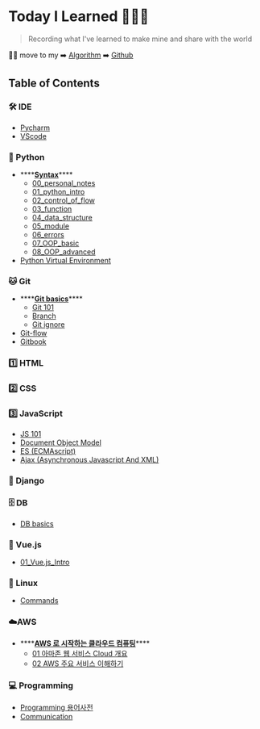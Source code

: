 # Today I Learned 👨🏻‍💻

> Recording what I've learned to make mine and share with the world

🙋‍♂️ move to my ➡️ [Algorithm](https://pyohamen.gitbook.io/algorithm/) ➡️ [Github](https://github.com/pyohamen)

## Table of Contents

### 🛠 IDE

* [Pycharm](ide/pycharm.md)
* [VScode](ide/vscode.md)

### 🐍 Python

* \*\*\*\*[**Syntax**](./)\*\*\*\*
  * [00\_personal\_notes](python/syntax/00_personal_notes.md)
  * [01\_python\_intro](https://github.com/pyohamen/TIL/tree/80372b2c26379f9e3ab52abb2f7d5ed0399c2941/Python/Syntax/01_python_intro.ipynb)
  * [02\_control\_of\_flow](https://github.com/pyohamen/TIL/tree/80372b2c26379f9e3ab52abb2f7d5ed0399c2941/Python/Syntax/02_control_of_flow.ipynb)
  * [03\_function](https://github.com/pyohamen/TIL/tree/80372b2c26379f9e3ab52abb2f7d5ed0399c2941/Python/Syntax/03_function.ipynb)
  * [04\_data\_structure](https://github.com/pyohamen/TIL/tree/80372b2c26379f9e3ab52abb2f7d5ed0399c2941/Python/Syntax/04_data_structure.ipynb)
  * [05\_module](https://github.com/pyohamen/TIL/tree/80372b2c26379f9e3ab52abb2f7d5ed0399c2941/Python/Syntax/05_module.ipynb)
  * [06\_errors](https://github.com/pyohamen/TIL/tree/80372b2c26379f9e3ab52abb2f7d5ed0399c2941/Python/Syntax/06_errors.ipynb)
  * [07\_OOP\_basic](https://github.com/pyohamen/TIL/tree/80372b2c26379f9e3ab52abb2f7d5ed0399c2941/Python/Syntax/07_OOP_basic.ipynb)
  * [08\_OOP\_advanced](https://github.com/pyohamen/TIL/tree/80372b2c26379f9e3ab52abb2f7d5ed0399c2941/Python/Syntax/08_OOP_advanced.ipynb)
* [Python Virtual Environment](python/python_virtual_environment.md)

### 🐱 Git

* \*\*\*\*[**Git basics**](./)\*\*\*\*
  * [Git 101](git/git_basics/git_101.md)
  * [Branch](git/git_basics/branch.md)
  * [Git ignore](git/git_basics/git_ignore.md)
* [Git-flow](git/git-flow.md)
* [Gitbook](git/gitbook.md)

### 1️⃣ HTML

### 2️⃣ CSS

### 3️⃣ JavaScript

* [JS 101](javascript/js_101.md)
* [Document Object Model](javascript/dom.md)
* [ES \(ECMAscript\)](javascript/es.md)
* [Ajax \(Asynchronous Javascript And XML\)](javascript/ajax.md)

### 🔫 Django

### 🗄 DB

* [DB basics](db/db_basics.md)

### 🎨 Vue.js

* [01\_Vue.js\_Intro](vue.js/01_vue.js_intro.md)

### 🐧 Linux

* [Commands](linux/command.md)

### ☁️AWS

* \*\*\*\*[**AWS 로 시작하는 클라우드 컴퓨팅**](./)\*\*\*\*
  * [01 아마존 웹 서비스 Cloud 개요](aws/aws-_-_-_/01_-_cloud.md)
  * [02 AWS 주요 서비스 이해하기](aws/aws-_-_-_/02_aws.md)

### 💻 Programming

* [Programming 용어사전](programming/cs_.md)
* [Communication](programming/communication.md)

